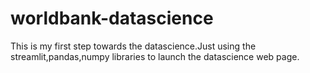 # worldbank-datascience
This is my first step towards the datascience.Just using the streamlit,pandas,numpy libraries to launch the datascience web page.
